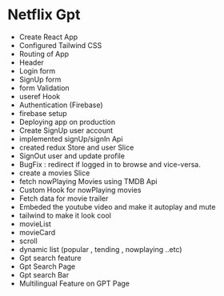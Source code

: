 # Netflix Gpt
- Create React App
- Configured Tailwind CSS
- Routing of App
- Header
- Login form
- SignUp form
- form Validation
- useref Hook
- Authentication (Firebase)
- firebase setup
- Deploying app on production
- Create SignUp user account
- implemented signUp/signIn Api
- created redux Store and user Slice
- SignOut user and update profile
- BugFix : redirect if logged in to browse and vice-versa.
- create a movies Slice
- fetch nowPlaying Movies using TMDB Api
- Custom Hook for nowPlaying movies
- Fetch data for movie trailer
- Embeded the youtube video and make it autoplay and mute
- tailwind to make it look cool
- movieList
- movieCard
- scroll
- dynamic list (popular , tending , nowplaying ..etc)
- Gpt search feature
- Gpt Search Page
- Gpt search Bar
- Multilingual Feature on GPT Page
